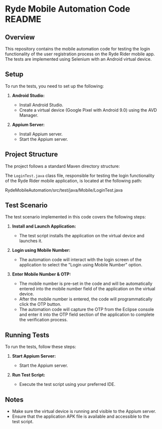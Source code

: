 # Ryde Mobile Automation Code README

## Overview
This repository contains the mobile automation code for testing the login functionality of the user registration process on the Ryde Rider mobile app. The tests are implemented using Selenium with an Android virtual device.

## Setup
To run the tests, you need to set up the following:

1. **Android Studio:**
   - Install Android Studio.
   - Create a virtual device (Google Pixel with Android 9.0) using the AVD Manager.

2. **Appium Server:**
   - Install Appium server.
   - Start the Appium server.

## Project Structure

The project follows a standard Maven directory structure:

The `LoginTest.java` class file, responsible for testing the login functionality of the Ryde Rider mobile application, is located at the following path:

RydeMobileAutomation/src/test/java/Mobile/LoginTest.java

## Test Scenario
The test scenario implemented in this code covers the following steps:

1. **Install and Launch Application:**
   - The test script installs the application on the virtual device and launches it.

2. **Login using Mobile Number:**
   -  The automation code will interact with the login screen of the application to select the "Login using Mobile Number" option.
  

3. **Enter Mobile Number & OTP:**
   - The mobile number is pre-set in the code and will be automatically entered into the mobile number field of the application on the virtual device.
   - After the mobile number is entered, the code will programmatically click the OTP button.
   - The automation code will capture the OTP from the Eclipse console and enter it into the OTP field section of the application to complete the verification process.

## Running Tests
To run the tests, follow these steps:

1. **Start Appium Server:**
   - Start the Appium server.

2. **Run Test Script:**
   - Execute the test script using your preferred IDE.

## Notes
- Make sure the virtual device is running and visible to the Appium server.
- Ensure that the application APK file is available and accessible to the test script.
